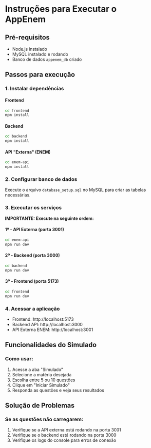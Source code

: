 # Instruções para Executar o AppEnem

## Pré-requisitos
- Node.js instalado
- MySQL instalado e rodando
- Banco de dados `appenem_db` criado

## Passos para execução

### 1. Instalar dependências

#### Frontend
```bash
cd frontend
npm install
```

#### Backend
```bash
cd backend
npm install
```

#### API "Externa" (ENEM)
```bash
cd enem-api
npm install
```

### 2. Configurar banco de dados
Execute o arquivo `database_setup.sql` no MySQL para criar as tabelas necessárias.

### 3. Executar os serviços

**IMPORTANTE: Execute na seguinte ordem:**

#### 1º - API Externa (porta 3001)
```bash
cd enem-api
npm run dev
```

#### 2º - Backend (porta 3000)
```bash
cd backend
npm run dev
```

#### 3º - Frontend (porta 5173)
```bash
cd frontend
npm run dev
```

### 4. Acessar a aplicação
- Frontend: http://localhost:5173
- Backend API: http://localhost:3000
- API Externa ENEM: http://localhost:3001

## Funcionalidades do Simulado
### Como usar:
1. Acesse a aba "Simulado"
2. Selecione a matéria desejada
3. Escolha entre 5 ou 10 questões
4. Clique em "Iniciar Simulado"
5. Responda as questões e veja seus resultados

## Solução de Problemas

### Se as questões não carregarem:
1. Verifique se a API externa está rodando na porta 3001
2. Verifique se o backend está rodando na porta 3000
3. Verifique os logs do console para erros de conexão

